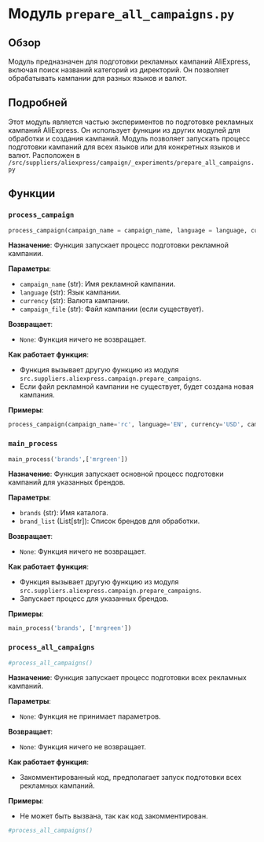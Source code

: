# Модуль `prepare_all_campaigns.py`

## Обзор

Модуль предназначен для подготовки рекламных кампаний AliExpress, включая поиск названий категорий из директорий. Он позволяет обрабатывать кампании для разных языков и валют.

## Подробней

Этот модуль является частью экспериментов по подготовке рекламных кампаний AliExpress. Он использует функции из других модулей для обработки и создания кампаний. Модуль позволяет запускать процесс подготовки кампаний для всех языков или для конкретных языков и валют. Расположен в `/src/suppliers/aliexpress/campaign/_experiments/prepare_all_campaigns.py`

## Функции

### `process_campaign`

```python
process_campaign(campaign_name = campaign_name, language = language, currency = currency, campaign_file = campaign_file)
```

**Назначение**: Функция запускает процесс подготовки рекламной кампании.

**Параметры**:

- `campaign_name` (str): Имя рекламной кампании.
- `language` (str): Язык кампании.
- `currency` (str): Валюта кампании.
- `campaign_file` (str): Файл кампании (если существует).

**Возвращает**:
- `None`: Функция ничего не возвращает.

**Как работает функция**:
- Функция вызывает другую функцию из модуля `src.suppliers.aliexpress.campaign.prepare_campaigns`.
- Если файл рекламной кампании не существует, будет создана новая кампания.

**Примеры**:

```python
process_campaign(campaign_name='rc', language='EN', currency='USD', campaign_file=None)
```

### `main_process`

```python
main_process('brands',['mrgreen'])
```

**Назначение**: Функция запускает основной процесс подготовки кампаний для указанных брендов.

**Параметры**:

- `brands` (str): Имя каталога.
- `brand_list` (List[str]): Список брендов для обработки.

**Возвращает**:
- `None`: Функция ничего не возвращает.

**Как работает функция**:
- Функция вызывает другую функцию из модуля `src.suppliers.aliexpress.campaign.prepare_campaigns`.
- Запускает процесс для указанных брендов.

**Примеры**:

```python
main_process('brands', ['mrgreen'])
```

### `process_all_campaigns`

```python
#process_all_campaigns()
```

**Назначение**: Функция запускает процесс подготовки всех рекламных кампаний.

**Параметры**:

- `None`: Функция не принимает параметров.

**Возвращает**:
- `None`: Функция ничего не возвращает.

**Как работает функция**:
- Закомментированный код, предполагает запуск подготовки всех рекламных кампаний.

**Примеры**:
- Не может быть вызвана, так как код закомментирован.
```python
#process_all_campaigns()